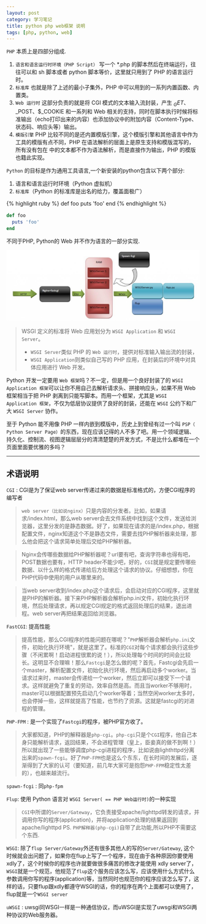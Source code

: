 ```yaml
---
layout: post
category: 学习笔记
title: python php web框架 说明
tags: [php, python, web]
---
```



`PHP` 本质上是四部分组成.

<!--more-->

1. `语言和语言运行时环境（PHP Script）` 写一个 *.php 的脚本然后在终端运行，往往可以和 sh 脚本或者 python 脚本等价，这里就只用到了 PHP 的语言运行时。
2. `标准库` 也就是除了上述的最小子集外，PHP 中可以用到的一系列内置函数、内置类。
3. `Web 运行时` 这部分负责的就是将 CGI 模式的文本输入流封装，产生 $_GET、$_POST、$_COOKIE 和一系列和 Web 相关的支持，同时在脚本执行时候将标准输出（echo打印出来的内容）也添加协议中的附加内容（Content-Type、状态码、响应头等）输出。
4. `模版引擎` PHP 比较不同的是还内置模版引擎，这个模版引擎和其他语言中作为工具的模版有点不同，PHP 在语法解析的层面上是原生支持和模版混写的，所有没有包在 <?php?>中的文本都不作为语法解析，而是直接作为输出，PHP 的模版也籍此实现。




`Python` 的目标是作为通用工具语言,一个新安装的python包含以下两个部分:

1. 语言和语言运行时环境（Python 虚拟机）
2. `标准库`（Python 的标准库是出名的给力，覆盖面极广）

{% highlight ruby %}
def foo
  puts 'foo'
end
{% endhighlight %}

```ruby
def foo
  puts 'foo'
end
```

不同于PHP, Python的 Web 并不作为语言的一部分实现.

![Alt text](/assets/img/0_12839166559zGP.gif)


> WSGI 定义的标准将 Web 应用划分为 `WSGI Application` 和 `WSGI Server`。
> 
>   * `WSGI Server`类似 PHP 的 `Web 运行时`，提供对标准输入输出流的封装，
>   * `WSGI Application`则类似自己写的 PHP 应用，在封装后的环境中对具体应用进行 Web 开发。



Python 开发一定要用 `Web 框架`吗？不一定，但是用一个良好封装了的 `WSGI Application 框架`可以让你不用自己去解析请求头、拼接响应头，如果不用 Web 框架相当于把 PHP 剥离到只能写脚本。而用一个框架，尤其是 `WSGI Application 框架`，不仅为低层协议提供了良好的封装，还能在 `WSGI` 公约下和广大 `WSGI Server` 协作。


至于 Python 能不用像 PHP 一样内嵌到模版中，历史上到曾经有过一个叫 `PSP（ Python Server Page）`的东西，现在应该记得的人不多了吧。用一个领域逻辑、持久化、控制流、视图逻辑层层分的清清楚楚的开发方式，不是比什么都堆在一个页面里面要优雅的多吗？

---

## 术语说明

`CGI` : CGI是为了保证web server传递过来的数据是标准格式的，方便CGI程序的编写者

> `web server（比如说nginx）`只是内容的分发者。比如，如果请求/index.html，那么web server会去文件系统中找到这个文件，发送给浏览器，这里分发的是静态数据。好了，如果现在请求的是/index.php，根据配置文件，nginx知道这个不是静态文件，需要去找PHP解析器来处理，那么他会把这个请求简单处理后交给PHP解析器。

> Nginx会传哪些数据给PHP解析器呢？url要有吧，查询字符串也得有吧，POST数据也要有，HTTP header不能少吧，好的，`CGI`就是规定要传哪些数据、以什么样的格式传递给后方处理这个请求的协议。仔细想想，你在PHP代码中使用的用户从哪里来的。

> 当web server收到/index.php这个请求后，会启动对应的CGI程序，这里就是PHP的解析器。接下来PHP解析器会解析php.ini文件，初始化执行环境，然后处理请求，再以规定CGI规定的格式返回处理后的结果，退出进程。web server再把结果返回给浏览器。

`FastCGI`: 提高性能

> 提高性能，那么CGI程序的性能问题在哪呢？"`PHP`解析器会解析`php.ini`文件，初始化执行环境"，就是这里了。标准的`CGI`对每个请求都会执行这些步骤（不闲累啊！启动进程很累的说！），所以处理每个时间的时间会比较长。这明显不合理嘛！那么`Fastcgi`是怎么做的呢？首先，Fastcgi会先启一个master，解析配置文件，初始化执行环境，然后再启动多个worker。当请求过来时，master会传递给一个worker，然后立即可以接受下一个请求。这样就避免了重复的劳动，效率自然是高。而且当worker不够用时，master可以根据配置预先启动几个worker等着；当然空闲worker太多时，也会停掉一些，这样就提高了性能，也节约了资源。这就是fastcgi的对进程的管理。

`PHP-FPM` : 是一个实现了`Fastcgi`的程序，被PHP官方收了。

> 大家都知道，PHP的解释器是`php-cgi`。`php-cgi`只是个`CGI`程序，他自己本身只能解析请求，返回结果，不会进程管理（皇上，臣妾真的做不到啊！）所以就出现了一些能够调度php-cgi进程的程序，比如说由lighthttpd分离出来的`spawn-fcgi`。好了`PHP-FPM`也是这么个东东，在长时间的发展后，逐渐得到了大家的认可（要知道，前几年大家可是抱怨`PHP-FPM`稳定性太差的），也越来越流行。

`spawn-fcgi` : 同`php-fpm`

`Flup`: 使用 Python 语言对 `WSGI Server( == PHP Web运行时)`的一种实现

> `CGI`中所谓的`Server/Gateway`，它负责接受apache/lighttpd转发的请求，并调用你写的程序(application)，并将application处理的结果返回到apache/lighttpd
PS. `PHP解释器(php-cgi)`自带了此功能,所以PHP不需要这个东西.


`WSGI`: 除了`flup Server/Gateway`外还有很多其他人的写的`Server/Gateway`, 这个时候就会出问题了，如果你在flup上写了一个程序，现在由于各种原因你要使用xdly了，这个时候你的程序也许就要做很多痛苦的修改才能使用 xdly server了，`WSGI`就是一个规范，他规范了`flup`这个服务应该怎么写，应该使用什么方式什么参数调用你写的程序(application)等，当然同时也规范你的程序应该怎么写了，这样的话，只要flup跟xdly都遵守WSGI的话，你的程序在两个上面都可以使用了，flup就是一个`WSGI server`

`uWSGI` : uwsgi同WSGI一样是一种通信协议，而uWSGI是实现了uwsgi和WSGI两种协议的Web服务器。
